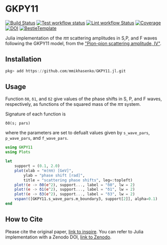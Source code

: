 # GKPY11

[![Build Status](https://github.com/mmikhasenko/GKPY11.jl/workflows/Test/badge.svg)](https://github.com/mmikhasenko/GKPY11.jl/actions)
[![Test workflow status](https://github.com/mmikhasenko/GKPY11.jl/actions/workflows/Test.yml/badge.svg?branch=main)](https://github.com/mmikhasenko/GKPY11.jl/actions/workflows/Test.yml?query=branch%3Amain)
[![Lint workflow Status](https://github.com/mmikhasenko/GKPY11.jl/actions/workflows/Lint.yml/badge.svg?branch=main)](https://github.com/mmikhasenko/GKPY11.jl/actions/workflows/Lint.yml?query=branch%3Amain)
[![Coverage](https://codecov.io/gh/mmikhasenko/GKPY11.jl/branch/main/graph/badge.svg)](https://codecov.io/gh/mmikhasenko/GKPY11.jl)
[![DOI](https://zenodo.org/badge/DOI/FIXME)](https://doi.org/FIXME)
[![BestieTemplate](https://img.shields.io/endpoint?url=https://raw.githubusercontent.com/JuliaBesties/BestieTemplate.jl/main/docs/src/assets/badge.json)](https://github.com/JuliaBesties/BestieTemplate.jl)

Julia implementation of the $\pi\pi$ scattering amplitudes in S,P, and F waves following the GKPY11 model, from the ["Pion-pion scattering amplitude, IV"](https://inspirehep.net/literature/889131).


## Installation

```julia
pkg> add https://github.com/mmikhasenko/GKPY11.jl.git
```

## Usage

Function `δ0`, `δ1`, and `δ2` give values of the phase shifts in S, P, and F waves, respectively, as functions of the squared mass of the $\pi\pi$ system.

Signature of each function is
```
δ0(s; pars)
```
where the parameters are set to defualt values given by `s_wave_pars`, `p_wave_pars`, and `f_wave_pars`.

```julia
using GKPY11
using Plots

let
    support = (0.1, 2.0)
    plot(xlab = "m(ππ) [GeV]",
        ylab = "phase shift [rad]",
        title = "scattering phase shifts", leg=:topleft)
    plot!(e -> δ0(e^2), support..., label = "δ0", lw = 2)
    plot!(e -> δ1(e^2), support..., label = "δ1", lw = 2)
    plot!(e -> δ3(e^2), support..., label = "δ3", lw = 2)
    vspan!([GKPY11.s_wave_pars.m_boundary3, support[2]], alpha=0.1)
end
```


## How to Cite

Please cite the original paper, [link to inspire](https://inspirehep.net/literature/889131).
You can refer to Julia implementation with a Zenodo DOI, [link to Zenodo](https://doi.org/FIXME).

